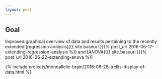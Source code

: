 ```yaml
---
layout: post
---
```


## Goal

Improved graphical overview of data and results pertaining to the recently extended [regression analysis]({{ site.baseurl }}{% post_url 2016-06-17-extending-regression-analysis %}) and [ANOVA]({{ site.baseurl }}{% post_url 2016-06-22-extending-anova %})

{% include projects/monoallelic-brain/2016-06-26-trellis-display-of-data.html %}
